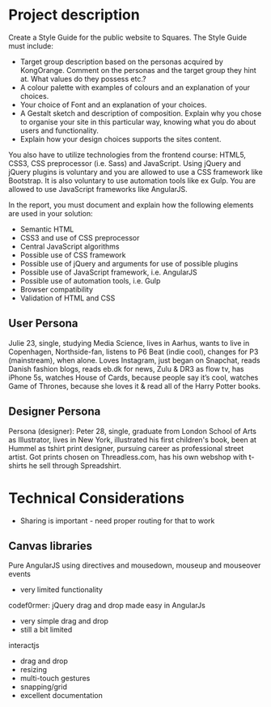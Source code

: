 # Project description
Create a Style Guide for the public website to Squares. The Style Guide must include:

* Target group description based on the personas acquired by KongOrange. Comment on the personas and the target group they hint at. What values do they possess etc.?
* A colour palette with examples of colours and an explanation of your choices.
* Your choice of Font and an explanation of your choices.
* A Gestalt sketch and description of composition. Explain why you chose to organise your site in this particular way, knowing what you do about users and functionality.
* Explain how your design choices supports the sites content.

You also have to utilize technologies from the frontend course: HTML5, CSS3, CSS preprocessor (i.e. Sass) and JavaScript. Using jQuery and jQuery plugins is voluntary and you are allowed to use a CSS framework like Bootstrap. It is also voluntary to use automation tools like ex Gulp. You are allowed to use JavaScript frameworks like AngularJS.

In the report, you must document and explain how the following elements are used in your solution:
* Semantic HTML
* CSS3 and use of CSS preprocessor
* Central JavaScript algorithms
* Possible use of CSS framework
* Possible use of jQuery and arguments for use of possible plugins
* Possible use of JavaScript framework, i.e. AngularJS
* Possible use of automation tools, i.e. Gulp
* Browser compatibility
* Validation of HTML and CSS

## User Persona
Julie 23, single, studying Media Science, lives in Aarhus, wants to live in Copenhagen, Northside-fan, listens to P6 Beat (indie cool), changes for P3 (mainstream), when alone. Loves Instagram, just began on Snapchat, reads Danish fashion blogs, reads eb.dk for news, Zulu & DR3 as flow tv, has iPhone 5s, watches House of Cards, because people say it’s cool, watches Game of Thrones, because she loves it & read all of the Harry Potter books. 

## Designer Persona
Persona (designer): Peter 28, single, graduate from London School of Arts as Illustrator, lives in New York, illustrated his first children's book, been at Hummel as tshirt print designer, pursuing career as professional street artist. Got prints chosen on Threadless.com, has his own webshop with t-shirts he sell through Spreadshirt.

# Technical Considerations

* Sharing is important - need proper routing for that to work

## Canvas libraries

Pure AngularJS using directives and mousedown, mouseup and mouseover events
* very limited functionality

codef0rmer: jQuery drag and drop made easy in AngularJs
* very simple drag and drop
* still a bit limited

interactjs
* drag and drop
* resizing
* multi-touch gestures
* snapping/grid
* excellent documentation

